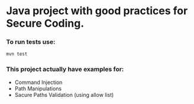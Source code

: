 # Java project with good practices for Secure Coding.

### To run tests use:
```bash
mvn test
```

### This project actually have examples for:
- Command Injection
- Path Manipulations
- Sacure Paths Validation (using allow list)
